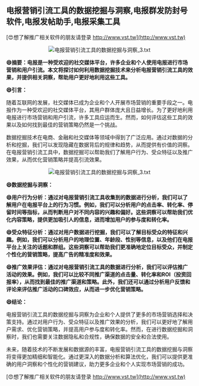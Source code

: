 ## **电报营销引流工具的数据挖掘与洞察,电报群发防封号软件,电报发帖助手,电报采集工具**

[😍想了解推广相关软件的朋友请登录 http://www.vst.tw](http://www.vst.tw)

 <center><img src="https://vst.tw/MP4/tuiguang/png/6.png" alt="电报营销引流工具的数据挖掘与洞察_3.txt"></center>

**😄摘要：电报是一种受欢迎的社交媒体平台，许多企业和个人使用电报进行市场营销和用户引流。本文将探讨如何利用数据挖掘技术来分析电报营销引流工具的效果，并提供相关洞察，帮助用户更好地利用这些工具。**

**😄引言：**

随着互联网的发展，社交媒体已成为企业和个人开展市场营销的重要手段之一。电报作为一种受欢迎的社交媒体平台，其用户群体庞大且日益增长。为了更好地利用电报进行市场营销和用户引流，许多工具应运而生。然而，如何评估这些工具的效果以及如何找到最佳的营销策略仍然是一个挑战。

数据挖掘技术在电商、金融和社交媒体等领域中得到了广泛应用。通过对数据的分析和挖掘，我们可以发现隐藏在数据背后的规律和趋势，从而提供有价值的洞察。在电报营销引流工具中，数据挖掘可以帮助我们了解用户行为、受众特征以及推广效果，从而优化营销策略并提高引流效果。

 <center><img src="https://vst.tw/MP4/tuiguang/png/8.png" alt="电报营销引流工具的数据挖掘与洞察_3.txt"></center>

**😄数据挖掘与洞察：**

**😄用户行为分析：通过对电报营销引流工具收集到的数据进行分析，我们可以了解用户在电报平台上的行为习惯。例如，我们可以分析用户的点击率、转化率、停留时间等指标，从而判断用户对不同内容的兴趣和偏好。这些洞察可以帮助我们优化内容策略，提供更加吸引人的信息，进而增加用户的参与度和转化率。**

**😄受众特征分析：通过对用户数据进行挖掘，我们可以了解目标受众的特征和兴趣。例如，我们可以分析用户的地理位置、年龄段、性别等信息，以及他们在电报平台上关注的话题和群组。这些洞察可以帮助我们更准确地定位目标受众，并制定个性化的营销策略，提高广告的精准度和效果。**

**😄推广效果评估：通过对电报营销引流工具的数据进行分析，我们可以评估推广活动的效果。例如，我们可以比较不同推广渠道的点击量、转化率和ROI（投资回报率），从而找到最佳的推广渠道和策略。此外，我们还可以通过分析用户反馈和评论来评估推广活动的口碑效应，从而进一步优化营销策略。**

**😄结论：**

电报营销引流工具的数据挖掘与洞察为企业和个人提供了更多的市场营销选择和决策支持。通过对用户行为、受众特征以及推广效果的分析，我们可以更好地了解用户需求、优化营销策略，并提高用户参与度和转化率。然而，在进行数据挖掘和洞察时，我们也需要关注数据隐私和合规性，确保数据的安全和合法使用。

未来，随着技术的不断发展和数据源的丰富，电报营销引流工具的数据挖掘与洞察将变得更加精细和智能化。通过更深入的数据分析和算法优化，我们可以提供更准确的用户洞察和个性化的营销建议，助力更多企业和个人实现市场营销的成功。

[😍想了解推广相关软件的朋友请登录 http://www.vst.tw](http://www.vst.tw)



